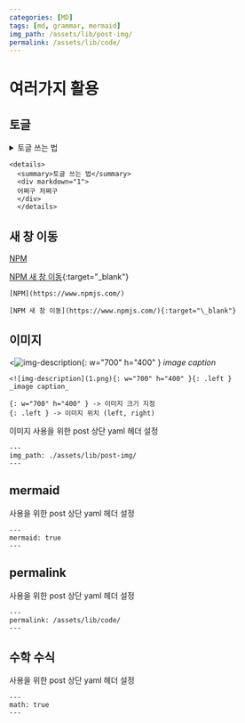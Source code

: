 ```yaml
---
categories: [MD]
tags: [md, grammar, mermaid]
img_path: /assets/lib/post-img/
permalink: /assets/lib/code/
---
```


# 여러가지 활용

## 토글

  <details>
  <summary>토글 쓰는 법</summary>
  <div markdown="1">
  어쩌구 저쩌구
  </div>
  </details>

```
<details>
  <summary>토글 쓰는 법</summary>
  <div markdown="1">
  어쩌구 저쩌구
  </div>
  </details>
```

## 새 창 이동

[NPM](https://www.npmjs.com/)

[NPM 새 창 이동](https://www.npmjs.com/){:target="\_blank"}

```
[NPM](https://www.npmjs.com/)

[NPM 새 창 이동](https://www.npmjs.com/){:target="\_blank"}
```

## 이미지

<![img-description](1.png){: w="700" h="400" }
_image caption_

```
<![img-description](1.png){: w="700" h="400" }{: .left }
_image caption_

{: w="700" h="400" } -> 이미지 크기 지정
{: .left } -> 이미지 위치 (left, right)
```

이미지 사용을 위한 post 상단 yaml 헤더 설정

```
---
img_path: ./assets/lib/post-img/
---
```

## mermaid

사용을 위한 post 상단 yaml 헤더 설정

```
---
mermaid: true
---
```

## permalink

사용을 위한 post 상단 yaml 헤더 설정

```
---
permalink: /assets/lib/code/
---
```

## 수학 수식

사용을 위한 post 상단 yaml 헤더 설정

```
---
math: true
---
```
